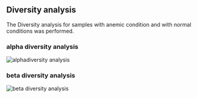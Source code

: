 ## Diversity analysis

The Diversity analysis for samples with anemic condition and  with normal conditions was performed.

### alpha diversity analysis

![alphadiversity analysis](https://github.com/Dukhkasht/Metagenomics/assets/126152802/c3368157-67d9-44db-ae96-a0619291c009)


### beta diversity analysis

![beta diversity analysis](https://github.com/Dukhkasht/Metagenomics/assets/126152802/362406ee-1a9f-48ad-8416-60c9f3da47a4)
